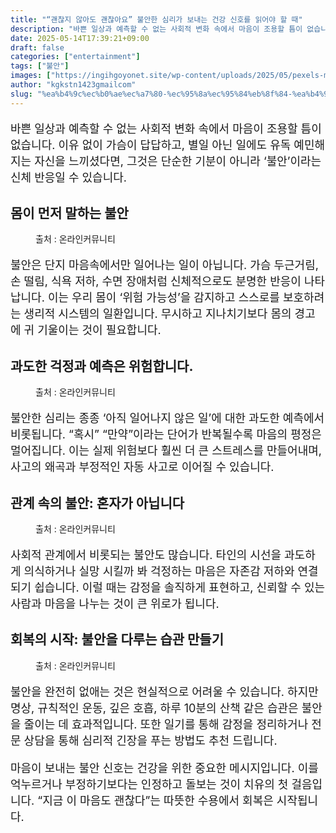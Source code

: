 ```yaml
---
title: "“괜찮지 않아도 괜찮아요” 불안한 심리가 보내는 건강 신호를 읽어야 할 때"
description: "바쁜 일상과 예측할 수 없는 사회적 변화 속에서 마음이 조용할 틈이 없습니다. 이유 없이 가슴이 답답하고, 별일 아닌 일에도 유독 예민해지는 자신을 느끼셨다면, 그것은 단순한 기분이 아니라 ‘불안’이라는 신체 반응일 수 있습니다."
date: 2025-05-14T17:39:21+09:00
draft: false
categories: ["entertainment"]
tags: ["불안"]
images: ["https://ingihgoyonet.site/wp-content/uploads/2025/05/pexels-michailshneider-8383072-1024x738.jpg", "https://ingihgoyonet.site/wp-content/uploads/2025/05/pexels-mart-production-7699410-1024x683.jpg", "https://ingihgoyonet.site/wp-content/uploads/2025/05/pexels-yankrukov-7640730-683x1024.jpg", "https://ingihgoyonet.site/wp-content/uploads/2025/05/pexels-prasanthinturi-1051838-1024x614.jpg"]
author: "kgkstn1423gmailcom"
slug: "%ea%b4%9c%ec%b0%ae%ec%a7%80-%ec%95%8a%ec%95%84%eb%8f%84-%ea%b4%9c%ec%b0%ae%ec%95%84%ec%9a%94-%eb%b6%88%ec%95%88%ed%95%9c-%ec%8b%ac%eb%a6%ac%ea%b0%80-%eb%b3%b4%eb%82%b4%eb%8a%94"
---
```


<p style="font-size:18px">바쁜 일상과 예측할 수 없는 사회적 변화 속에서 마음이 조용할 틈이 없습니다. 이유 없이 가슴이 답답하고, 별일 아닌 일에도 유독 예민해지는 자신을 느끼셨다면, 그것은 단순한 기분이 아니라 ‘불안’이라는 신체 반응일 수 있습니다.</p> <h2 >몸이 먼저 말하는 불안</h2> <figure ><img src="https://ingihgoyonet.site/wp-content/uploads/2025/05/pexels-michailshneider-8383072-1024x738.jpg" alt="" style="aspect-ratio:16/9;object-fit:cover"/><figcaption >출처 : 온라인커뮤니티</figcaption></figure> <p style="font-size:18px">불안은 단지 마음속에서만 일어나는 일이 아닙니다. 가슴 두근거림, 손 떨림, 식욕 저하, 수면 장애처럼 신체적으로도 분명한 반응이 나타납니다. 이는 우리 몸이 ‘위험 가능성’을 감지하고 스스로를 보호하려는 생리적 시스템의 일환입니다. 무시하고 지나치기보다 몸의 경고에 귀 기울이는 것이 필요합니다.</p> <h2 >과도한 걱정과 예측은 위험합니다.</h2> <figure ><img src="https://ingihgoyonet.site/wp-content/uploads/2025/05/pexels-mart-production-7699410-1024x683.jpg" alt="" style="aspect-ratio:16/9;object-fit:cover"/><figcaption >출처 : 온라인커뮤니티</figcaption></figure> <p style="font-size:18px">불안한 심리는 종종 ‘아직 일어나지 않은 일’에 대한 과도한 예측에서 비롯됩니다. “혹시” “만약”이라는 단어가 반복될수록 마음의 평정은 멀어집니다. 이는 실제 위험보다 훨씬 더 큰 스트레스를 만들어내며, 사고의 왜곡과 부정적인 자동 사고로 이어질 수 있습니다.</p> <h2 >관계 속의 불안: 혼자가 아닙니다</h2> <figure ><img src="https://ingihgoyonet.site/wp-content/uploads/2025/05/pexels-yankrukov-7640730-683x1024.jpg" alt="" style="aspect-ratio:16/9;object-fit:cover"/><figcaption >출처 : 온라인커뮤니티</figcaption></figure> <p style="font-size:18px">사회적 관계에서 비롯되는 불안도 많습니다. 타인의 시선을 과도하게 의식하거나 실망 시킬까 봐 걱정하는 마음은 자존감 저하와 연결되기 쉽습니다. 이럴 때는 감정을 솔직하게 표현하고, 신뢰할 수 있는 사람과 마음을 나누는 것이 큰 위로가 됩니다.</p> <h2 >회복의 시작: 불안을 다루는 습관 만들기</h2> <figure ><img src="https://ingihgoyonet.site/wp-content/uploads/2025/05/pexels-prasanthinturi-1051838-1024x614.jpg" alt="" style="aspect-ratio:16/9;object-fit:cover"/><figcaption >출처 : 온라인커뮤니티</figcaption></figure> <p style="font-size:18px">불안을 완전히 없애는 것은 현실적으로 어려울 수 있습니다. 하지만 명상, 규칙적인 운동, 깊은 호흡, 하루 10분의 산책 같은 습관은 불안을 줄이는 데 효과적입니다. 또한 일기를 통해 감정을 정리하거나 전문 상담을 통해 심리적 긴장을 푸는 방법도 추천 드립니다.</p> <p style="font-size:18px">마음이 보내는 불안 신호는 건강을 위한 중요한 메시지입니다. 이를 억누르거나 부정하기보다는 인정하고 돌보는 것이 치유의 첫 걸음입니다. “지금 이 마음도 괜찮다”는 따뜻한 수용에서 회복은 시작됩니다.</p>